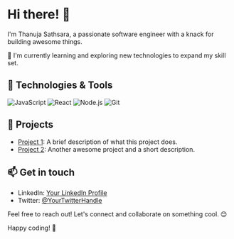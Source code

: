 # Hi there! 👋

I'm Thanuja Sathsara, a passionate software engineer with a knack for building awesome things.

🌱 I'm currently learning and exploring new technologies to expand my skill set.

## 🔧 Technologies & Tools

![JavaScript](https://img.shields.io/badge/JavaScript-90%25-yellow)
![React](https://img.shields.io/badge/React-85%25-blue)
![Node.js](https://img.shields.io/badge/Node.js-80%25-green)
![Git](https://img.shields.io/badge/Git-95%25-lightgrey)

## 🚀 Projects

- [Project 1](link-to-project1): A brief description of what this project does.
- [Project 2](link-to-project2): Another awesome project and a short description.

## 📫 Get in touch

- LinkedIn: [Your LinkedIn Profile](link-to-linkedin)
- Twitter: [@YourTwitterHandle](link-to-twitter)

Feel free to reach out! Let's connect and collaborate on something cool. 😊

Happy coding! 🚀
